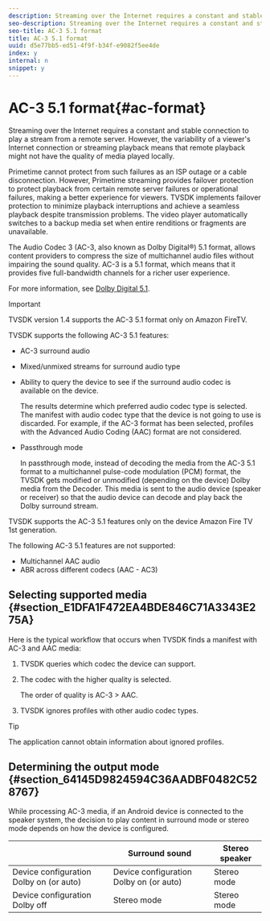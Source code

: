 ```yaml
---
description: Streaming over the Internet requires a constant and stable connection to play a stream from a remote server. However, the variability of a viewer's Internet connection or streaming playback means that remote playback might not have the quality of media played locally.
seo-description: Streaming over the Internet requires a constant and stable connection to play a stream from a remote server. However, the variability of a viewer's Internet connection or streaming playback means that remote playback might not have the quality of media played locally.
seo-title: AC-3 5.1 format
title: AC-3 5.1 format
uuid: d5e77bb5-ed51-4f9f-b34f-e9082f5ee4de
index: y
internal: n
snippet: y
---
```


# AC-3 5.1 format{#ac-format}

Streaming over the Internet requires a constant and stable connection to play a stream from a remote server. However, the variability of a viewer's Internet connection or streaming playback means that remote playback might not have the quality of media played locally.

Primetime cannot protect from such failures as an ISP outage or a cable disconnection. However, Primetime streaming provides failover protection to protect playback from certain remote server failures or operational failures, making a better experience for viewers. TVSDK implements failover protection to minimize playback interruptions and achieve a seamless playback despite transmission problems. The video player automatically switches to a backup media set when entire renditions or fragments are unavailable.

The Audio Codec 3 (AC-3, also known as Dolby Digital®) 5.1 format, allows content providers to compress the size of multichannel audio files without impairing the sound quality. AC-3 is a 5.1 format, which means that it provides five full-bandwidth channels for a richer user experience.

For more information, see [Dolby Digital 5.1](http://www.dolby.com/us/en/technologies/dolby-digital.html).

>[!IMPORTANT]
>
>TVSDK version 1.4 supports the AC-3 5.1 format only on Amazon FireTV.

TVSDK supports the following AC-3 5.1 features:

* AC-3 surround audio 
* Mixed/unmixed streams for surround audio type 
* Ability to query the device to see if the surround audio codec is available on the device.

  The results determine which preferred audio codec type is selected. The manifest with audio codec type that the device is not going to use is discarded. For example, if the AC-3 format has been selected, profiles with the Advanced Audio Coding (AAC) format are not considered. 
* Passthrough mode

  In passthrough mode, instead of decoding the media from the AC-3 5.1 format to a multichannel pulse-code modulation (PCM) format, the TVSDK gets modified or unmodified (depending on the device) Dolby media from the Decoder. This media is sent to the audio device (speaker or receiver) so that the audio device can decode and play back the Dolby surround stream.

TVSDK supports the AC-3 5.1 features only on the device Amazon Fire TV 1st generation.

The following AC-3 5.1 features are not supported:

* Multichannel AAC audio 
* ABR across different codecs (AAC - AC3)

## Selecting supported media {#section_E1DFA1F472EA4BDE846C71A3343E275A}

Here is the typical workflow that occurs when TVSDK finds a manifest with AC-3 and AAC media:

1. TVSDK queries which codec the device can support. 
1. The codec with the higher quality is selected.

   The order of quality is AC-3 > AAC. 
1. TVSDK ignores profiles with other audio codec types.

>[!TIP]
>
>The application cannot obtain information about ignored profiles.

## Determining the output mode {#section_64145D9824594C36AADBF0482C528767}

While processing AC-3 media, if an Android device is connected to the speaker system, the decision to play content in surround mode or stereo mode depends on how the device is configured.  

|   | Surround sound  | Stereo speaker  |
|---|---|---|
|  Device configuration Dolby on (or auto)  | Device configuration Dolby on (or auto)  | Stereo mode  |
|  Device configuration Dolby off  | Stereo mode  | Stereo mode  |

